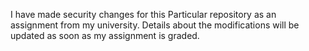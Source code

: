 I have made security changes for this Particular repository as an assignment from my university.
Details about the modifications will be updated as soon as my assignment is graded.
